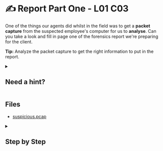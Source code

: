 # ✍ Report Part One - L01 C03

One of the things our agents did whilst in the field was to get a **packet capture** from the suspected employee's computer for us to **analyse**. Can you take a look and fill in page one of the forensics report we're preparing for the client.

**Tip:** Analyze the packet capture to get the right information to put in the report.

<details><summary>

## Need a hint?</summary>

```txt
💡 Hint: Check out a tool called Wireshark, it can help you follow the 'HTTP stream'.
```

</details>

## Files

- [suspicious.pcap](/assets/reportpartone1.pcap)

<details><summary>

## Step by Step</summary>

- Download the packet from the left side and open it with Wireshark
- Frame 6 will show that the request was `successful` and the code is `200`.
- Right click any of the frames and click follow HTTP stream, the flag should be visible in the conversation
  - `200ikjHagent`

![image of report](/assets/reportpartone2.png)

- Fill out the report and submit to get the flag

`flag: PMkRSaaJzQ1VwIgjw1CR`

</details>
